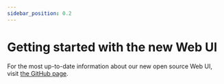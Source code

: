 ```yaml
---
sidebar_position: 0.2
---
```


# Getting started with the new Web UI

For the most up-to-date information about our new open source Web UI,
visit [the GitHub page](https://github.com/THEOplayer/web-ui).
